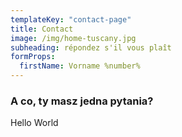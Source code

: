```yaml
---
templateKey: "contact-page"
title: Contact
image: /img/home-tuscany.jpg
subheading: répondez s'il vous plaît
formProps:
  firstName: Vorname %number%
---
```


### A co, ty masz jedna pytania?

Hello World
